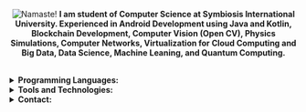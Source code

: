 <p align="center">
    <img src="https://i.ibb.co/F7K3p5N/amannirala13-namaste-light.jpg" alt="Namaste!"/>
    <strong>I am student of Computer Science at Symbiosis International University. Experienced in Android Development using Java and Kotlin, Blockchain Development, Computer Vision (Open CV), Physics Simulations, Computer Networks, Virtualization for Cloud Computing and Big Data, Data Science, Machine Leaning, and Quantum Computing.</strong>
</p><br>


 <details>
    <summary><strong>Programming Languages:</strong></summary>
     <ul><li><img src="https://i.ibb.co/Z243jtW/java.png" alt="java" border="0"> Java</li><li><img src="https://i.ibb.co/8BvfsCp/kotlin.png" alt="kotlin" border="0"> Kotlin</li><li><img src="https://i.ibb.co/sqwPMvX/python.png" alt="python" border="0"> Python</li><li><img src="https://img.icons8.com/color/24/000000/c-programming.png"/> C</li><li><img src="https://img.icons8.com/color/24/000000/c-plus-plus-logo.png"/> C++</li><li><img src="https://i.ibb.co/gTdhjV3/matlab.png"/> Matlab</li><li><img src="https://i.ibb.co/P9K1CDZ/c-sharp.png"/> C#</li><li><img src="https://i.ibb.co/hBz8LSr/q-sharp.png"/> Q#</li><li><img src="https://img.icons8.com/color/24/000000/javascript.png"/> JavaScript</li><li><img src="https://img.icons8.com/color/24/000000/typescript.png"/> TypeScript</li><li><img src="https://i.ibb.co/GpjMcGZ/dart.png" alt="dart" border="0"> Dart</li><li><img src="https://img.icons8.com/fluent/24/000000/console.png"/> Shell</li><li><img src="https://img.icons8.com/color/24/000000/html-5.png"/> HTML</li><li><img src="https://img.icons8.com/color/24/000000/css3.png"/> CSS</li><li><img src="https://img.icons8.com/color/24/000000/json--v1.png"/> Json</li><li><img src="https://img.icons8.com/ios-filled/24/000000/mysql-logo.png"/> SQL</li></ul>
        </details>
 <details>
    <summary><strong>Tools and Technologies:</strong></summary>
     <ul><li><img src="https://img.icons8.com/fluent/24/000000/android-os.png"/> Android SDK</li><li><img src="https://img.icons8.com/color/24/000000/spring-logo.png"/> Spring Boot</li><li><img src="https://i.ibb.co/gTdhjV3/matlab.png"/> Matlab</li><li><img src="https://img.icons8.com/color/24/000000/ibm.png"/> Qiskit</li><li><img src="https://img.icons8.com/ios-filled/24/000000/physics.png"/> Physics Simulation</li><li><img src="https://i.ibb.co/f2Svrpk/opencv.png" alt="opencv" border="0"> OpenCV</li><li><img src="https://img.icons8.com/color/24/000000/google-logo.png"/> Tesseract OCR</li><li><img src="https://i.ibb.co/r2GsFdp/jupyter.png" alt="jupyter" border="0"> Jupyter Notebook</li><li><img src="https://img.icons8.com/color/24/000000/network-card.png"/> Network Programming</li><li><img src="https://img.icons8.com/ios-filled/24/000000/unity.png"/> Unity</li><li><img src="https://img.icons8.com/color/24/000000/git.png"/> Git</li><li><img src="https://img.icons8.com/ios-glyphs/24/000000/github.png"/> GitHub</li><li><img src="https://img.icons8.com/color/24/000000/amazon-web-services.png"/> AWS Could</li><li><img src="https://img.icons8.com/color/24/000000/google-cloud-platform.png"/> GCP Cloud</li><li><img src="https://img.icons8.com/color/24/000000/firebase.png"/> Firebase</li><li><img src="https://img.icons8.com/color/24/000000/docker.png"/> Docker</li><li><img src="https://img.icons8.com/fluent/24/000000/blockchain-new-logo.png"/> Blockchain</li><li><img src="https://i.ibb.co/n7nNkTC/arcore.png" alt="arcore" border="0"> AR Core</li><li><img src="https://i.ibb.co/Bc9Kh8r/Vuforia.png" alt="Vuforia" border="0"> Vuforia</li><li><img src="https://img.icons8.com/ios-filled/24/000000/sandbox.png"/> Virtualization</li><li><img src="https://img.icons8.com/cotton/24/000000/cloud-computing.png"/> Cloud Computing</li><li><img src="https://img.icons8.com/fluent/24/000000/database.png"/> Big Data</li><li><img src="https://img.icons8.com/color/24/000000/hadoop-distributed-file-system.png"/> Hadoop</li></ul>
        </details>  
 <details>
    <summary><strong>Contact:</strong></summary>
     <ul><li><a href="https://www.amannirala.com"><img src="https://img.icons8.com/fluent/24/000000/domain.png"/> Website</a></li><li><a href="https://www.linkedin.com/in/amannirala13"><img src="https://img.icons8.com/color/24/000000/linkedin.png"/> LinkedIn</a><li><a href="https://www.instagram.com/amannirala13"><img src="https://img.icons8.com/fluent/24/000000/instagram-new.png"/> Instagram</a></li><li><a href="https://www.facebook.com/amannirala13"><img src="https://img.icons8.com/fluent/24/000000/facebook-new.png"/> Facebook</a></li><li><a href="https://www.twitter.com/amannirala13"><img src="https://img.icons8.com/fluent/24/000000/twitter.png"/> Twitter</a></li></ul>
        </details>

<!--<a href="https://icons8.com/icon/91869/cloud-computing">Cloud Computing icon by Icons8</a> <a href="https://icons8.com/icon/KZHjwwenS7oK/database">Database icon by Icons8</a><a href="https://icons8.com/icon/69132/hadoop-distributed-file-system"> Hadoop Distributed File System icon by Icons8</a>
**amannirala13/amannirala13** is a ✨ _special_ ✨ repository because its `README.md` (this file) appears on your GitHub profile.

Here are some ideas to get you started:

- 🔭 I’m currently working on ...
- 🌱 I’m currently learning ...
- 👯 I’m looking to collaborate on ...
- 🤔 I’m looking for help with ...
- 💬 Ask me about ...
- 📫 How to reach me: ...
- 😄 Pronouns: ...
- ⚡ Fun fact: ...
-->
